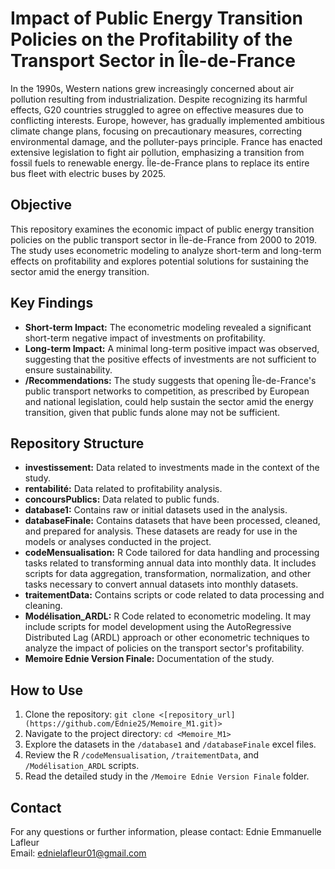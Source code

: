 # Impact of Public Energy Transition Policies on the Profitability of the Transport Sector in Île-de-France

In the 1990s, Western nations grew increasingly concerned about air pollution resulting from industrialization. Despite recognizing its harmful effects, G20 countries struggled to agree on effective measures due to conflicting interests. Europe, however, has gradually implemented ambitious climate change plans, focusing on precautionary measures, correcting environmental damage, and the polluter-pays principle. France has enacted extensive legislation to fight air pollution, emphasizing a transition from fossil fuels to renewable energy. Île-de-France plans to replace its entire bus fleet with electric buses by 2025.

## Objective

This repository examines the economic impact of public energy transition policies on the public transport sector in Île-de-France from 2000 to 2019. The study uses econometric modeling to analyze short-term and long-term effects on profitability and explores potential solutions for sustaining the sector amid the energy transition.

## Key Findings

- **Short-term Impact:** The econometric modeling revealed a significant short-term negative impact of investments on profitability.
- **Long-term Impact:** A minimal long-term positive impact was observed, suggesting that the positive effects of investments are not sufficient to ensure sustainability.
- **/Recommendations:** The study suggests that opening Île-de-France's public transport networks to competition, as prescribed by European and national legislation, could help sustain the sector amid the energy transition, given that public funds alone may not be sufficient.


## Repository Structure
- **investissement:** Data related to investments made in the context of the study. 
- **rentabilité:** Data related to profitability analysis.
- **concoursPublics:** Data related to public funds. 
- **database1:**  Contains raw or initial datasets used in the analysis.
- **databaseFinale:** Contains datasets that have been processed, cleaned, and prepared for analysis. These datasets are ready for use in the models or analyses conducted in the project.
- **codeMensualisation:** R Code tailored for data handling and processing tasks related to transforming annual data into monthly data. It includes scripts for data aggregation, transformation, normalization, and other tasks necessary to convert annual datasets into monthly datasets.
- **traitementData:** Contains scripts or code related to data processing and cleaning.
- **Modélisation_ARDL:**  R Code related to econometric modeling. It may include scripts for model development using the AutoRegressive Distributed Lag (ARDL) approach or other econometric techniques to analyze the impact of policies on the transport sector's profitability.
- **Memoire Ednie Version Finale:** Documentation of the study.


## How to Use
1. Clone the repository: `git clone <[repository_url](https://github.com/Ednie25/Memoire_M1.git)>`
2. Navigate to the project directory: `cd <Memoire_M1>`
3. Explore the datasets in the `/database1` and `/databaseFinale` excel files.
4. Review the R `/codeMensualisation`, `/traitementData`, and `/Modélisation_ARDL` scripts.
5. Read the detailed study in the `/Memoire Ednie Version Finale` folder.

## Contact
For any questions or further information, please contact:
Ednie Emmanuelle Lafleur  
Email: ednielafleur01@gmail.com


